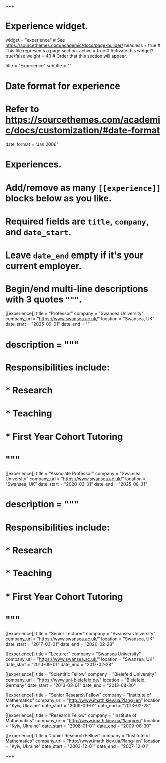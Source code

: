 +++
# Experience widget.
widget = "experience"  # See https://sourcethemes.com/academic/docs/page-builder/
headless = true  # This file represents a page section.
active = true  # Activate this widget? true/false
weight = 40  # Order that this section will appear.

title = "Experience"
subtitle = ""

# Date format for experience
#   Refer to https://sourcethemes.com/academic/docs/customization/#date-format
date_format = "Jan 2006"

# Experiences.
#   Add/remove as many `[[experience]]` blocks below as you like.
#   Required fields are `title`, `company`, and `date_start`.
#   Leave `date_end` empty if it's your current employer.
#   Begin/end multi-line descriptions with 3 quotes `"""`.
[[experience]]
  title = "Professor"
  company = "Swansea University"
  company_url = "https://www.swansea.ac.uk/"
  location = "Swansea, UK"
  date_start = "2025-09-01"
  date_end = ""
#  description = """
#  Responsibilities include:
#  
#  * Research
#  * Teaching
#  * First Year Cohort Tutoring
#  """
[[experience]]
  title = "Associate Professor"
  company = "Swansea University"
  company_url = "https://www.swansea.ac.uk/"
  location = "Swansea, UK"
  date_start = "2020-03-01"
  date_end = "2025-08-31"
#  description = """
#  Responsibilities include:
#  
#  * Research
#  * Teaching
#  * First Year Cohort Tutoring
#  """

[[experience]]
  title = "Senior Lecturer"
  company = "Swansea University"
  company_url = "https://www.swansea.ac.uk/"
  location = "Swansea, UK"
  date_start = "2017-03-01"
  date_end = "2020-02-28"

[[experience]]
  title = "Lecturer"
  company = "Swansea University"
  company_url = "https://www.swansea.ac.uk/"
  location = "Swansea, UK"
  date_start = "2013-09-01"
  date_end = "2017-02-28"

[[experience]]
  title = "Scientific Fellow"
  company = "Bielefeld University"
  company_url = "https://www.uni-bielefeld.de/"
  location = "Bielefeld, Germany"
  date_start = "2013-03-01"
  date_end = "2013-08-30"

[[experience]]
  title = "Senior Research Fellow"
  company = "Institute of Mathematics"
  company_url = "http://www.imath.kiev.ua/?lang=en"
  location = "Kyiv, Ukraine"
  date_start = "2009-09-01"
  date_end = "2013-02-28"

[[experience]]
  title = "Research Fellow"
  company = "Institute of Mathematics"
  company_url = "http://www.imath.kiev.ua/?lang=en"
  location = "Kyiv, Ukraine"
  date_start = "2008-01-01"
  date_end = "2009-08-30"

[[experience]]
  title = "Junior Research Fellow"
  company = "Institute of Mathematics"
  company_url = "http://www.imath.kiev.ua/?lang=en"
  location = "Kyiv, Ukraine"
  date_start = "2003-12-01"
  date_end = "2007-12-01"


+++
